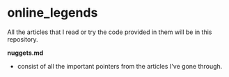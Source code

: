 # online_legends
All the articles that I read or try the code provided in them will be in this repository.


**nuggets.md**
- consist of all the important pointers from the articles I've gone through.